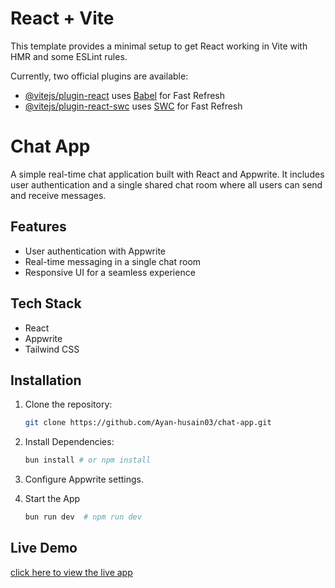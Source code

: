 # React + Vite

This template provides a minimal setup to get React working in Vite with HMR and some ESLint rules.

Currently, two official plugins are available:

- [@vitejs/plugin-react](https://github.com/vitejs/vite-plugin-react/blob/main/packages/plugin-react/README.md) uses [Babel](https://babeljs.io/) for Fast Refresh
- [@vitejs/plugin-react-swc](https://github.com/vitejs/vite-plugin-react-swc) uses [SWC](https://swc.rs/) for Fast Refresh

# Chat App

A simple real-time chat application built with React and Appwrite. It includes user authentication and a single shared chat room where all users can send and receive messages.

## Features

- User authentication with Appwrite
- Real-time messaging in a single chat room
- Responsive UI for a seamless experience

## Tech Stack

- React
- Appwrite
- Tailwind CSS

## Installation

1. Clone the repository:
   ```sh
   git clone https://github.com/Ayan-husain03/chat-app.git
   ```
2. Install Dependencies:

   ```sh
   bun install # or npm install
   ```
3. Configure Appwrite settings.

4. Start the App
   ```sh
   bun run dev  # npm run dev
   ```

## Live Demo
[click here to view the live app](deluxe-taffy-d271ea.netlify.app)

